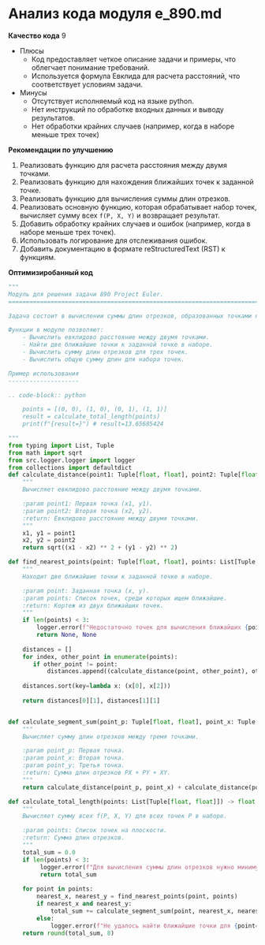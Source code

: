 # Анализ кода модуля e_890.md

**Качество кода**
9
 -  Плюсы
     - Код предоставляет четкое описание задачи и примеры, что облегчает понимание требований.
     - Используется формула Евклида для расчета расстояний, что соответствует условиям задачи.
 -  Минусы
    - Отсутствует исполняемый код на языке python.
    - Нет инструкций по обработке входных данных и выводу результатов.
    - Нет обработки крайних случаев (например, когда в наборе меньше трех точек)

**Рекомендации по улучшению**
1. Реализовать функцию для расчета расстояния между двумя точками.
2. Реализовать функцию для нахождения ближайших точек к заданной точке.
3. Реализовать функцию для вычисления суммы длин отрезков.
4. Реализовать основную функцию, которая обрабатывает набор точек, вычисляет сумму всех `f(P, X, Y)` и возвращает результат.
5. Добавить обработку крайних случаев и ошибок (например, когда в наборе меньше трех точек).
6. Использовать логирование для отслеживания ошибок.
7. Добавить документацию в формате reStructuredText (RST) к функциям.

**Оптимизиробанный код**
```python
"""
Модуль для решения задачи 890 Project Euler.
=========================================================================================

Задача состоит в вычислении суммы длин отрезков, образованных точками на плоскости.

Функции в модуле позволяют:
    - Вычислить евклидово расстояние между двумя точками.
    - Найти две ближайшие точки к заданной точке в наборе.
    - Вычислить сумму длин отрезков для трех точек.
    - Вычислить общую сумму длин для набора точек.

Пример использования
--------------------

.. code-block:: python

    points = [(0, 0), (1, 0), (0, 1), (1, 1)]
    result = calculate_total_length(points)
    print(f"{result=}") # result=13.65685424

"""
from typing import List, Tuple
from math import sqrt
from src.logger.logger import logger
from collections import defaultdict
def calculate_distance(point1: Tuple[float, float], point2: Tuple[float, float]) -> float:
    """
    Вычисляет евклидово расстояние между двумя точками.

    :param point1: Первая точка (x1, y1).
    :param point2: Вторая точка (x2, y2).
    :return: Евклидово расстояние между двумя точками.
    """
    x1, y1 = point1
    x2, y2 = point2
    return sqrt((x1 - x2) ** 2 + (y1 - y2) ** 2)

def find_nearest_points(point: Tuple[float, float], points: List[Tuple[float, float]]) -> Tuple[Tuple[float, float], Tuple[float, float]]:
    """
    Находит две ближайшие точки к заданной точке в наборе.

    :param point: Заданная точка (x, y).
    :param points: Список точек, среди которых ищем ближайшие.
    :return: Кортеж из двух ближайших точек.
    """
    if len(points) < 3:
        logger.error(f"Недостаточно точек для вычисления ближайших {points=}")
        return None, None
    
    distances = []
    for index, other_point in enumerate(points):
       if other_point != point:
           distances.append((calculate_distance(point, other_point), other_point, index))
    
    distances.sort(key=lambda x: (x[0], x[2]))
    
    return distances[0][1], distances[1][1]


def calculate_segment_sum(point_p: Tuple[float, float], point_x: Tuple[float, float], point_y: Tuple[float, float]) -> float:
    """
    Вычисляет сумму длин отрезков между тремя точками.

    :param point_p: Первая точка.
    :param point_x: Вторая точка.
    :param point_y: Третья точка.
    :return: Сумма длин отрезков PX + PY + XY.
    """
    return calculate_distance(point_p, point_x) + calculate_distance(point_p, point_y) + calculate_distance(point_x, point_y)

def calculate_total_length(points: List[Tuple[float, float]]) -> float:
    """
    Вычисляет сумму всех f(P, X, Y) для всех точек P в наборе.

    :param points: Список точек на плоскости.
    :return: Сумма длин отрезков.
    """
    total_sum = 0.0
    if len(points) < 3:
         logger.error(f"Для вычисления суммы длин отрезков нужно минимум 3 точки {points=}")
         return total_sum
    
    for point in points:
        nearest_x, nearest_y = find_nearest_points(point, points)
        if nearest_x and nearest_y:
            total_sum += calculate_segment_sum(point, nearest_x, nearest_y)
        else:
            logger.error(f"Не удалось найти ближайшие точки для {point=}")
    return round(total_sum, 8)
```